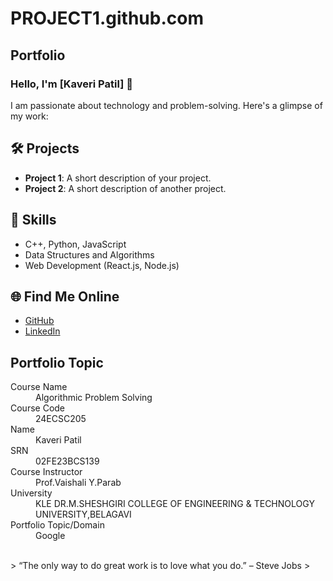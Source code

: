  # PROJECT1.github.com
## Portfolio

### Hello, I'm [Kaveri Patil] 👋 

I am passionate about technology and problem-solving. Here's a glimpse of my work:

## 🛠️ Projects
- **Project 1**: A short description of your project.
- **Project 2**: A short description of another project.

## 🚀 Skills
- C++, Python, JavaScript
- Data Structures and Algorithms
- Web Development (React.js, Node.js)

## 🌐 Find Me Online
- [GitHub](https://github.com/your-github-kaveribpatil)
- [LinkedIn](www.linkedin.com/in/kaveri-patil-a167942a9)

## Portfolio Topic

<dl>
<dt>Course Name</dt>
<dd>Algorithmic Problem Solving</dd>
<dt>Course Code</dt>
<dd>24ECSC205</dd>
<dt>Name</dt>
<dd>Kaveri Patil</dd>
<dt>SRN</dt>
<dd>02FE23BCS139</dd>
<dt>Course Instructor</dt>
<dd>Prof.Vaishali Y.Parab</dd>
<dt>University</dt>
<dd>KLE DR.M.SHESHGIRI COLLEGE OF ENGINEERING & TECHNOLOGY UNIVERSITY,BELAGAVI</dd>
<dt>Portfolio Topic/Domain</dt>
<dd>Google</dd>
</dl> 

<br> 
> “The only way to do great work is to love what you do.” – Steve Jobs
>
